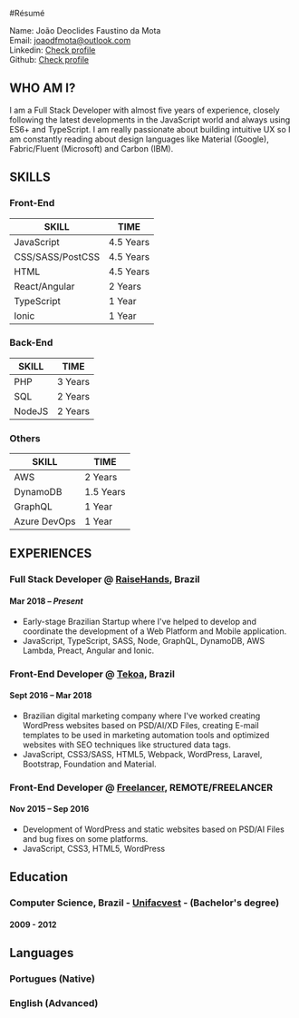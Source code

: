 #Résumé

Name: João Deoclides Faustino da Mota <br />
Email: [joaodfmota@outlook.com](mailto:joaodfmota@outlook.com) <br />
Linkedin: [ Check profile ](https://www.linkedin.com/in/joaodfmota/) <br />
Github: [ Check profile ](http://www.github.com/joaodfmota)

## WHO AM I?

I am a Full Stack Developer with almost five years of experience, closely following the latest developments in the JavaScript world and always using ES6+ and TypeScript. I am really passionate about building intuitive UX so I am constantly reading about design languages like Material (Google), Fabric/Fluent (Microsoft) and Carbon (IBM).

## SKILLS

### Front-End
| SKILL | TIME |
|------|-------|
|JavaScript|4.5 Years|
|CSS/SASS/PostCSS|4.5 Years|
|HTML|4.5 Years|
|React/Angular|2 Years|
|TypeScript|1 Year|
|Ionic|1 Year|


### Back-End
| SKILL | TIME |
|------|-------|
|PHP|3 Years|
|SQL|2 Years|
|NodeJS|2 Years|


### Others
| SKILL | TIME |
|------|-------|
|AWS|2 Years|
|DynamoDB|1.5 Years|
|GraphQL|1 Year|
|Azure DevOps|1 Year|


## EXPERIENCES

### Full Stack Developer @ [RaiseHands](https://raisehands.app), Brazil 
#### Mar 2018 – *Present*
- Early-stage Brazilian Startup where I've helped to develop and coordinate the development of a Web Platform and Mobile application.
- JavaScript, TypeScript, SASS, Node, GraphQL, DynamoDB, AWS Lambda, Preact, Angular and Ionic.


### Front-End Developer @ [Tekoa](http://www.tekoa.com.br), Brazil
#### Sept 2016 – Mar 2018
- Brazilian digital marketing company where I've worked creating WordPress websites based on PSD/AI/XD Files, creating E-mail templates to be used in marketing automation tools and optimized websites with SEO techniques like structured data tags.
- JavaScript, CSS3/SASS, HTML5, Webpack, WordPress, Laravel, Bootstrap, Foundation and Material.


### Front-End Developer @ [Freelancer](https://www.freelancer.com/u/joaodfmota), REMOTE/FREELANCER
#### Nov 2015 – Sep 2016
- Development of WordPress and static websites based on PSD/AI Files and bug fixes on some platforms.
- JavaScript, CSS3, HTML5, WordPress


## Education
### Computer Science, Brazil - [Unifacvest](http://www.unifacvest.net/) - (Bachelor's degree) 
#### 2009 - 2012 

## Languages
### Portugues (Native)
### English (Advanced)